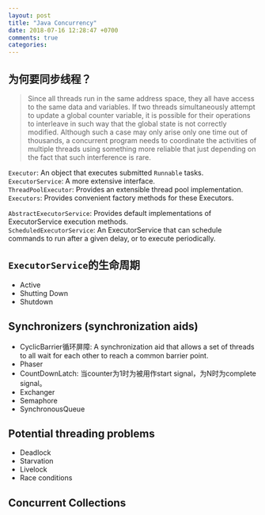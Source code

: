 ```yaml
---
layout: post
title: "Java Concurrency"
date: 2018-07-16 12:28:47 +0700
comments: true
categories:
---
```

##  为何要同步线程？
>Since all threads run in the same address space, they all have access to the same data and variables. If two threads simultaneously attempt to update a global counter variable, it is possible for their operations to interleave in such way that the global state is not correctly modified. Although such a case may only arise only one time out of thousands, a concurrent program needs to coordinate the activities of multiple threads using something more reliable that just depending on the fact that such interference is rare.

`Executor`: An object that executes submitted `Runnable` tasks.    
`ExecutorService`: A more extensive interface.    
`ThreadPoolExecutor`: Provides an extensible thread pool implementation.    
`Executors`: Provides convenient factory methods for these Executors.    

`AbstractExecutorService`: Provides default implementations of ExecutorService execution methods.    
`ScheduledExecutorService`: An ExecutorService that can schedule commands to run after a given delay, or to execute periodically.

## `ExecutorService`的生命周期
* Active
* Shutting Down
* Shutdown

## Synchronizers (synchronization aids)
* CyclicBarrier循环屏障: A synchronization aid that allows a set of threads to all wait for each other to reach a common barrier point.
* Phaser
* CountDownLatch: 当counter为1时为被用作start signal，为N时为complete signal。
* Exchanger
* Semaphore
* SynchronousQueue

## Potential threading problems
* Deadlock
* Starvation
* Livelock
* Race conditions

## Concurrent Collections

